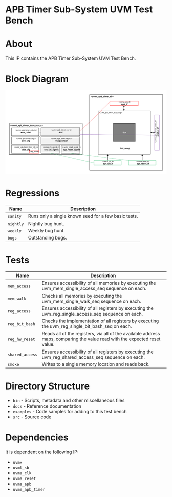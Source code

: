# APB Timer Sub-System UVM Test Bench


# About
This IP contains the APB Timer Sub-System UVM Test Bench.

# Block Diagram
![alt text](./docs/tb_block_diagram.svg "APB Timer Sub-System UVM Test Bench Block Diagram")


# Regressions
| Name | Description |
| ---- | ----------- |
| `sanity` | Runs only a single known seed for a few basic tests. |
| `nightly` | Nightly bug hunt. |
| `weekly` | Weekly bug hunt. |
| `bugs` | Outstanding bugs. |


# Tests
| Name | Description |
| ---- | ----------- |
| `mem_access` | Ensures accessibility of all memories by executing the uvm_mem_single_access_seq sequence on each. |
| `mem_walk` | Checks all memories by executing the uvm_mem_single_walk_seq sequence on each. |
| `reg_access` | Ensures accessibility of all registers by executing the uvm_reg_single_access_seq sequence on each. |
| `reg_bit_bash` | Checks the implementation of all registers by executing the uvm_reg_single_bit_bash_seq on each. |
| `reg_hw_reset` | Reads all of the registers, via all of the available address maps, comparing the value read with the expected reset value. |
| `shared_access` | Ensures accessibility of all registers by executing the uvm_reg_shared_access_seq sequence on each. |
| `smoke` | Writes to a single memory location and reads back. |


# Directory Structure
* `bin` - Scripts, metadata and other miscellaneous files
* `docs` - Reference documentation
* `examples` - Code samples for adding to this test bench
* `src` - Source code


# Dependencies
It is dependent on the following IP:

* `uvmx`
* `uvml_sb`
* `uvma_clk`
* `uvma_reset`
* `uvma_apb`
* `uvme_apb_timer`
